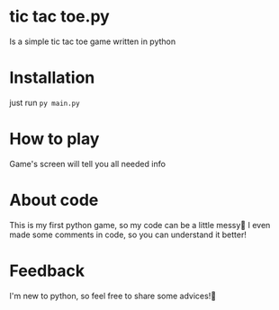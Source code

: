 # tic tac toe.py
 Is a simple tic tac toe game written in python
# Installation
just run ```py main.py```
# How to play
Game's screen will tell you all needed info
# About code
This is my first python game, so my code can be a little messy🥺
I even made some comments in code, so you can understand it better!
# Feedback
I'm new to python, so feel free to share some advices!🤩
